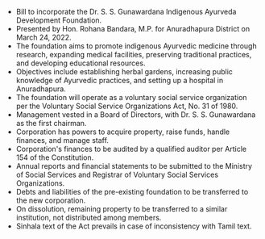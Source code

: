 - Bill to incorporate the Dr. S. S. Gunawardana Indigenous Ayurveda Development Foundation.
- Presented by Hon. Rohana Bandara, M.P. for Anuradhapura District on March 24, 2022.
- The foundation aims to promote indigenous Ayurvedic medicine through research, expanding medical facilities, preserving traditional practices, and developing educational resources.
- Objectives include establishing herbal gardens, increasing public knowledge of Ayurvedic practices, and setting up a hospital in Anuradhapura.
- The foundation will operate as a voluntary social service organization per the Voluntary Social Service Organizations Act, No. 31 of 1980.
- Management vested in a Board of Directors, with Dr. S. S. Gunawardana as the first chairman.
- Corporation has powers to acquire property, raise funds, handle finances, and manage staff.
- Corporation's finances to be audited by a qualified auditor per Article 154 of the Constitution.
- Annual reports and financial statements to be submitted to the Ministry of Social Services and Registrar of Voluntary Social Services Organizations.
- Debts and liabilities of the pre-existing foundation to be transferred to the new corporation.
- On dissolution, remaining property to be transferred to a similar institution, not distributed among members.
- Sinhala text of the Act prevails in case of inconsistency with Tamil text.